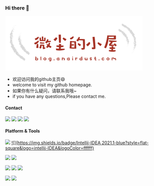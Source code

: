 ### Hi there 👋

<!--
**Airdust123/Airdust123** is a ✨ _special_ ✨ repository because its `README.md` (this file) appears on your GitHub profile.

Here are some ideas to get you started:

- 🔭 I’m currently working on ...
- 🌱 I’m currently learning ...
- 👯 I’m looking to collaborate on ...
- 🤔 I’m looking for help with ...
- 💬 Ask me about ...
- 📫 How to reach me: ...
- 😄 Pronouns: ...
- ⚡ Fun fact: ...
-->
![](/wcdxw.png)

+ 欢迎访问我的github主页😄
+ welcome to visit my github homepage.
+ 如果你有什么疑问，请联系我哦~
+ if you have any questions,Please contact me.

#### Contact

[![](https://img.shields.io/badge/-Twitter-1DA1F2?style=flat-square&logo=twitter&logoColor=white)](https://twitter.com/Airdust123)&nbsp;[![](https://img.shields.io/badge/-Bilibili-00A1D6?style=flat-square&logo=bilibili&logoColor=white)](https://space.bilibili.com/352577924)&nbsp;[![](https://img.shields.io/badge/-Blog-21759B?style=flat-square&logo=wordpress&logoColor=white)](https://blog.anairdust.com)&nbsp;[![](https://img.shields.io/badge/-Email-D14836?style=flat-square&logo=gmail&logoColor=white)](https://blog.anairdust.com)

#### Platform & Tools

[![](https://img.shields.io/badge/Windows-10-2376bc?style=flat-square&logo=windows&logoColor=ffffff)](https://www.microsoft.com/windows/get-windows-10)&nbsp;[![](https://img.shields.io/badge/Intellij-IDEA 2021.1-blue?style=flat-square&logo=intellij-IDEA&logoColor=ffffff)](https://www.jetbrains.com/)

[![](https://img.shields.io/badge/Redmi-Note7%20Pro-f5010c?style=flat-square&logo=xiaomi&logoColor=white)](https://www.mi.com/)&nbsp;[![](https://img.shields.io/badge/iPad-Air4-999999?style=flat-square&logo=apple&logoColor=ffffff)](https://www.apple.com/)&nbsp;

[![](https://img.shields.io/badge/-HTML5-E34F26?style=flat-square&logo=html5&logoColor=white)](https://html.spec.whatwg.org/)&nbsp;[![](https://img.shields.io/badge/-CSS3-1572B6?style=flat-square&logo=css3&logoColor=white)](https://www.w3.org/Style/CSS/)&nbsp;[![](https://img.shields.io/badge/-JavaScript-f7e018?style=flat-square&logo=javascript&logoColor=white)](https://www.ecma-international.org/)&nbsp;

[![](https://img.shields.io/badge/-Java-grey?style=flat-square&logo=java&logoColor=white)](https://www.java.com/)&nbsp;[![](https://img.shields.io/badge/-Git-f05032?style=flat-square&logo=git&logoColor=white)](https://git-scm.com/)&nbsp;

